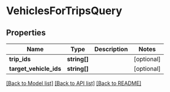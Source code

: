 # VehiclesForTripsQuery

## Properties
Name | Type | Description | Notes
------------ | ------------- | ------------- | -------------
**trip_ids** | **string[]** |  | [optional] 
**target_vehicle_ids** | **string[]** |  | [optional] 

[[Back to Model list]](../../README.md#documentation-for-models) [[Back to API list]](../../README.md#documentation-for-api-endpoints) [[Back to README]](../../README.md)

